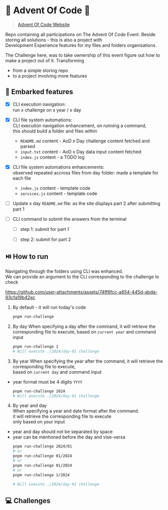 # 🎄 Advent Of Code 🎄 

> [ Advent Of Code Website ](https://adventofcode.com)

Repo containing all participations on The Advent Of Code Event.
Beside storing all solutions - this is also a project with  
Development Experience features for my files and folders organisations.

The Challenge here, was to take ownership of this event figure out how
to make a project out of it. Transforming 
- from a simple storing repo
- to a project involving more features


## 🚀 Embarked features
- [x] CLI execution navigation:  
      run x challenge on x year / x day
- [x] CLI file system automations:   
     CLI execution navigation enhancement, on running a command,   
      this should build a folder and files within
  - `README.md` content - AoD x Day challenge content fetched and parsed
  - `input.txt` content - AoD x Day data input content fetched
  - `index.js` content - a TODO log
- [x] CLI file system automations enhancements:  
   observed repeated accross files from day folder: made a template for each file
  - `index.js` content - template code
  - `services.js`  content - template code

- [ ] Update x day `README.md` file: as the site displays part 2 after submitting part 1
- [ ] CLI command to submit the answers from the terminal
   - [ ] step 1: submit for part 1
   - [ ] step 2: submit for part 2


## ⏯️ How to run 
Navigating through the folders using CLI was enhanced.  
We can provide an argument to the CLI corresponding to the challenge to check

https://github.com/user-attachments/assets/74ff6fcc-a654-445d-abda-93cfa19b42ec

1. By default - it will run today's code
	```sh
	pnpm run-challenge
	```

2. By day
When specifying a day after the command, 
it will retrieve the corresponding file to execute, 
based on `current year` and command input  
	```sh
	pnpm run-challenge 1
	# Will execute ./2024/day-01 challenge
	```

3. By year
When specifying the year after the command, 
it will retrieve the corresponding file to execute,  
based on `current day` and command input  
- year format must be 4 digits `YYYY`  
	```sh
	pnpm run-challenge 2024
	# Will execute ./2024/day-01 challenge

	```

4. By year and day  
When specifying a year and date format after the command.  
it will retrieve the corresponding file to execute   
only based on your input  
- year and day should not be separated by space
- year can be mentioned before the day and vise-versa
	```sh
	pnpm run-challenge 2024/01
	# or
	pnpm run-challenge 01/2024
	# or
	pnpm run-challenge 01/2024
	# or
	pnpm run-challenge 1/2024

	# Will execute ./2024/day-01 challenge

	```

## 💻 Challenges